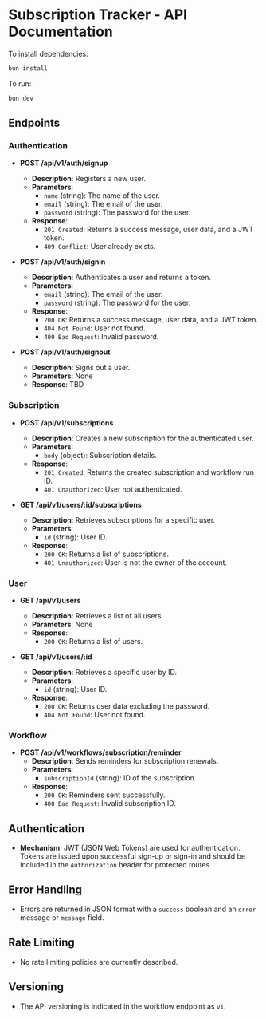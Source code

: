 # Subscription Tracker - API Documentation

To install dependencies:

```bash
bun install
```

To run:

```bash
bun dev
```

## Endpoints

### Authentication

- **POST /api/v1/auth/signup**
  - **Description**: Registers a new user.
  - **Parameters**: 
    - `name` (string): The name of the user.
    - `email` (string): The email of the user.
    - `password` (string): The password for the user.
  - **Response**: 
    - `201 Created`: Returns a success message, user data, and a JWT token.
    - `409 Conflict`: User already exists.

- **POST /api/v1/auth/signin**
  - **Description**: Authenticates a user and returns a token.
  - **Parameters**: 
    - `email` (string): The email of the user.
    - `password` (string): The password for the user.
  - **Response**: 
    - `200 OK`: Returns a success message, user data, and a JWT token.
    - `404 Not Found`: User not found.
    - `400 Bad Request`: Invalid password.

- **POST /api/v1/auth/signout**
  - **Description**: Signs out a user.
  - **Parameters**: None
  - **Response**: TBD

### Subscription

- **POST /api/v1/subscriptions**
  - **Description**: Creates a new subscription for the authenticated user.
  - **Parameters**: 
    - `body` (object): Subscription details.
  - **Response**: 
    - `201 Created`: Returns the created subscription and workflow run ID.
    - `401 Unauthorized`: User not authenticated.

- **GET /api/v1/users/:id/subscriptions**
  - **Description**: Retrieves subscriptions for a specific user.
  - **Parameters**: 
    - `id` (string): User ID.
  - **Response**: 
    - `200 OK`: Returns a list of subscriptions.
    - `401 Unauthorized`: User is not the owner of the account.

### User

- **GET /api/v1/users**
  - **Description**: Retrieves a list of all users.
  - **Parameters**: None
  - **Response**: 
    - `200 OK`: Returns a list of users.

- **GET /api/v1/users/:id**
  - **Description**: Retrieves a specific user by ID.
  - **Parameters**: 
    - `id` (string): User ID.
  - **Response**: 
    - `200 OK`: Returns user data excluding the password.
    - `404 Not Found`: User not found.

### Workflow

- **POST /api/v1/workflows/subscription/reminder**
  - **Description**: Sends reminders for subscription renewals.
  - **Parameters**: 
    - `subscriptionId` (string): ID of the subscription.
  - **Response**: 
    - `200 OK`: Reminders sent successfully.
    - `400 Bad Request`: Invalid subscription ID.

## Authentication

- **Mechanism**: JWT (JSON Web Tokens) are used for authentication. Tokens are issued upon successful sign-up or sign-in and should be included in the `Authorization` header for protected routes.

## Error Handling

- Errors are returned in JSON format with a `success` boolean and an `error` message or `message` field.

## Rate Limiting

- No rate limiting policies are currently described.

## Versioning

- The API versioning is indicated in the workflow endpoint as `v1`.